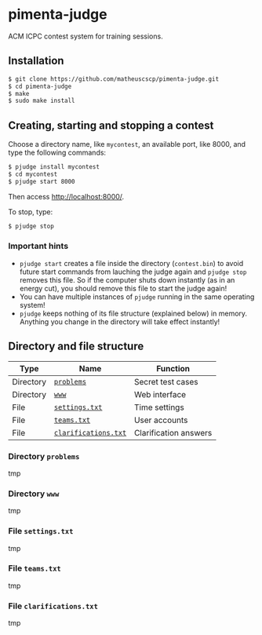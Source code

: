 # pimenta-judge
ACM ICPC contest system for training sessions.

## Installation
```bash
$ git clone https://github.com/matheuscscp/pimenta-judge.git
$ cd pimenta-judge
$ make
$ sudo make install
```

## Creating, starting and stopping a contest
Choose a directory name, like `mycontest`, an available port, like 8000, and type the following commands:
```bash
$ pjudge install mycontest
$ cd mycontest
$ pjudge start 8000
```
Then access [http://localhost:8000/](http://localhost:8000/).

To stop, type:
```bash
$ pjudge stop
```

### Important hints
* `pjudge start` creates a file inside the directory (`contest.bin`) to avoid future start commands from lauching the judge again and `pjudge stop` removes this file. So if the computer shuts down instantly (as in an energy cut), you should remove this file to start the judge again!
* You can have multiple instances of `pjudge` running in the same operating system!
* `pjudge` keeps nothing of its file structure (explained below) in memory. Anything you change in the directory will take effect instantly!

## Directory and file structure
| Type      | Name                                            | Function              |
| --------- | ----------------------------------------------- | --------------------- |
| Directory | [`problems`](#directory-problems)               | Secret test cases     |
| Directory | [`www`](#directory-www)                         | Web interface         |
| File      | [`settings.txt`](#file-settingstxt)             | Time settings         |
| File      | [`teams.txt`](#file-teamstxt)                   | User accounts         |
| File      | [`clarifications.txt`](#file-clarificationstxt) | Clarification answers |

### Directory `problems`
tmp

### Directory `www`
tmp

### File `settings.txt`
tmp

### File `teams.txt`
tmp

### File `clarifications.txt`
tmp

